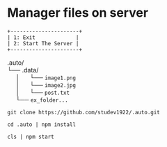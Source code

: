# Manager files on server

`+----------------------+`<br>
`| 1: Exit             |`<br>
`| 2: Start The Server |`<br>
`+----------------------+`<br>

.auto/</br>
└── .data/</br>
&nbsp;&nbsp;&nbsp;&nbsp;&nbsp;│&nbsp;&nbsp;&nbsp;&nbsp;&nbsp;&nbsp;└── ```image1.png```</br>
&nbsp;&nbsp;&nbsp;&nbsp;&nbsp;│&nbsp;&nbsp;&nbsp;&nbsp;&nbsp;&nbsp;└── ```image2.jpg```</br>
&nbsp;&nbsp;&nbsp;&nbsp;&nbsp;│&nbsp;&nbsp;&nbsp;&nbsp;&nbsp;&nbsp;└── ```post.txt```</br>
&nbsp;&nbsp;&nbsp;&nbsp;&nbsp;└── ```ex_folder...```</br>


```
git clone https://github.com/studev1922/.auto.git
```
```
cd .auto | npm install
```
```
cls | npm start
```